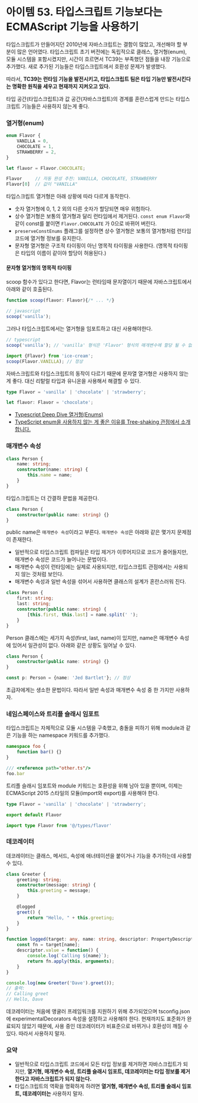 # 아이템 53. 타입스크립트 기능보다는 ECMAScript 기능을 사용하기

타입스크립트가 만들어지던 2010년에 자바스크립트는 결함이 많았고, 개선해야 할 부분이 많은 언어였다. 타입스크립트 초기 버전에는 독립적으로 클래스, 열거형(enum), 모듈 시스템을 포함시켰지만, 시간이 흐르면서 TC39는 부족했던 점들을 내장 기능으로 추가했다. 새로 추가된 기능들은 타입스크립트에서 호환성 문제가 발생했다. 

따라서, **TC39는 런타임 기능을 발전시키고, 타입스크립트 팀은 타입 기능만 발전시킨다는 명확한 원칙을 세우고 현재까지 지켜오고 있다.**

타입 공간(타입스크립트)과 값 공간(자바스크립트)의 경계를 혼란스럽게 만드는 타입스크립트 기능들은 사용하지 않는게 좋다.

### 열거형(enum)

```typescript
enum Flavor {
    VANILLA = 0,
    CHOCOLATE = 1,
    STRAWBERRY = 2,
}

let flavor = Flavor.CHOCOLATE;

Flavor     // 자동 완성 추천: VANILLA, CHOCOLATE, STRAWBERRY
Flavor[0]  // 값이 "VANILLA"
```

타입스크립트 열거형은 아래 상황에 따라 다르게 동작한다.

- 숫자 열거형에 0, 1, 2 외의 다른 숫자가 할당되면 매우 위험하다.
- 상수 열거형은 보통의 열거형과 달리 런타임에서 제거된다. `const enum Flavor`와 같이 const를 붙이면 `Flavor.CHOCOLATE` 가 0으로 바뀌어 버린다.
- `preserveConstEnums` 플래그를 설정하면 상수 열거형은 보통의 열거형처럼 런타임 코드에 열거형 정보를 유지한다.
- 문자형 열거형은 구조적 타이핑이 아닌 명목적 타이핑을 사용한다. (명목적 타이핑은 타입의 이름이 같이야 할당이 허용된다.)

#### 문자형 열거형의 명목적 타이핑

scoop 함수가 있다고 한다면, Flavor는 런타임때 문자열이기 때문에 자바스크립트에서 아래와 같이 호출된다.

```typescript
function scoop(flavor: Flavor){/* ... */}
```

```javascript
// javascript
scoop('vanilla');
```

그러나 타입스크립트에서는 열거형을 임포트하고 대신 사용해야한다.

```typescript
// typescript
scoop('vanilla'); // 'vanilla' 형식은 'Flavor' 형식의 매개변수에 할당 될 수 없습니다.

import {Flavor} from 'ice-cream';
scoop(Flavor.VANILLA); // 정상
```

자바스크립트와 타입스크립트의 동작이 다르기 때문에 문자열 열거형은 사용하지 않는게 좋다. 대신 리텉럴 타입과 유니온을 사용해서 해결할 수 있다.

```typescript
type Flavor = 'vanilla' | 'chocolate' | 'strawberry';

let flavor: Flavor = 'chocolate';
```

- [Typescript Deep Dive 열거형(Enums)](https://radlohead.gitbook.io/typescript-deep-dive/type-system/enums)
- [TypeScript enum을 사용하지 않는 게 좋은 이유를 Tree-shaking 관점에서 소개합니다.](https://engineering.linecorp.com/ko/blog/typescript-enum-tree-shaking/)

### 매개변수 속성

```typescript
class Person {
    name: string;
    constructor(name: string) {
        this.name = name;
    }
}
```

타입스크립트는 더 간결하 문법을 제공한다.

```typescript
class Person {
    constructor(public name: string) {}
}
```

public name은 `매개변수 속성`이라고 부른다. `매개변수 속성`은 아래와 같은 몇가지 문제점이 존재한다.

- 일반적으로 타입스크립트 컴파일은 타입 제거가 이루어지므로 코드가 줄어들지만, 매개변수 속성은 코드가 늘어나는 문법이다.
- 매개변수 속성이 런타임에는 실제로 사용되지만, 타입스크립트 관점에서는 사용되지 않는 것처럼 보인다.
- 매개변수 속성과 일반 속성을 섞어서 사용하면 클래스의 설계가 혼란스러워 진다.

```typescript
class Person {
    first: string;
    last: string;
    constructor(public name: string) {
        [this.first, this.last] = name.split(' ');
    }
}
```

Person 클래스에는 세가지 속성(first, last, name)이 있지만, name은 매개변수 속성에 있어서 일관성이 없다. 아래와 같은 상황도 일어날 수 있다.

```typescript
class Person {
    constructor(public name: string) {}
}

const p: Person = {name: 'Jed Bartlet'}; // 정상
```

초급자에게는 생소한 문법이다. 따라서 일반 속성과 매개변수 속성 중 한 가지만 사용하자.

### 네임스페이스와 트리플 슬래시 임포트

타입스크립트는 자체적으로 모듈 시스템을 구축했고, 충돌을 피하기 위해 module과 같은 기능을 하는 namespace 키워드를 추가했다.

```typescript
namespace foo {
    function bar() {}
}

/// <reference path="other.ts"/>
foo.bar
```

트리플 슬래시 임포트와 module 키워드는 호환성을 위해 남아 있을 뿐이며, 이제는 ECMAScript 2015 스타일의 모듈(import와 export)를 사용해야 한다.

```typescript
type Flavor = 'vanilla' | 'chocolate' | 'strawberry';

export default Flavor
```

```typescript
import type Flavor from '@/types/flavor'
```

### 데코레이터

데코레이터는 클래스, 메서드, 속성에 애너테이션을 붙이거나 기능을 추가하는데 사용할 수 있다.

```typescript
class Greeter {
    greeting: string;
    constructor(message: string) {
        this.greeting = message;
    }

    @logged
    greet() {
        return "Hello, " + this.greeting;
    }
}

function logged(target: any, name: string, descriptor: PropertyDescriptor) {
    const fn = target[name];
    descriptor.value = function() {
        console.log(`Calling ${name}`);
        return fn.apply(this, arguments);
    }
}

console.log(new Greeter('Dave').greet());
// 출력:
// Calling greet
// Hello, Dave
```

데코레이터는 처음에 앵귤러 프레임워크를 지원하기 위해 추가되었으며 tsconfig.json에 experimentalDecorators 속성을 설정하고 사용해야 한다. 현재까지도 표준화가 완료되지 않았기 때문에, 사용 중인 데코레이터가 비표준으로 바뀌거나 호환성이 깨질 수 있다. 따라서 사용하지 말자.

### 요약

- 일반적으로 타입스크립트 코드에서 모든 타입 정보를 제거하면 자바스크립트가 되지만, **열거형, 매개변수 속성, 트리플 슬래시 임포트, 데코레이터는 타입 정보를 제거한다고 자바스크립트가 되지 않는다.**
- 타입스크립트의 역확을 명확하게 하려면 **열거형, 매개변수 속성, 트리플 슬래시 임포트, 데코레이터는** 사용하지 말자.
